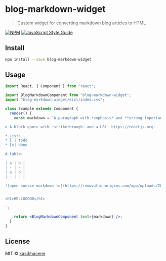 # blog-markdown-widget

> Custom widget for converting markdown blog articles to HTML

[![NPM](https://img.shields.io/npm/v/blog-markdown-widget.svg)](https://www.npmjs.com/package/blog-markdown-widget) [![JavaScript Style Guide](https://img.shields.io/badge/code_style-standard-brightgreen.svg)](https://standardjs.com)

## Install

```bash
npm install --save blog-markdown-widget
```

## Usage

```jsx
import React, { Component } from "react";

import BlogMarkdownComponent from "blog-markdown-widget";
import "blog-markdown-widget/dist/index.css";

class Example extends Component {
  render() {
    const markdown = `A paragraph with *emphasis* and **strong importance**.

> A block quote with ~strikethrough~ and a URL: https://reactjs.org.

* Lists
* [ ] todo
* [x] done

A table:

| a | b |
| - | - |
| a | b |
| - | - |

![open-source-markdown-to](https://innovationorigins.com/app/uploads/2019/02/open-source.jpg)


<h1>HELLOOOOO</h1>

`;

    return <BlogMarkdownComponent text={markdown} />;
  }
}
```

## License

MIT © [kasdihacene](https://github.com/kasdihacene)

